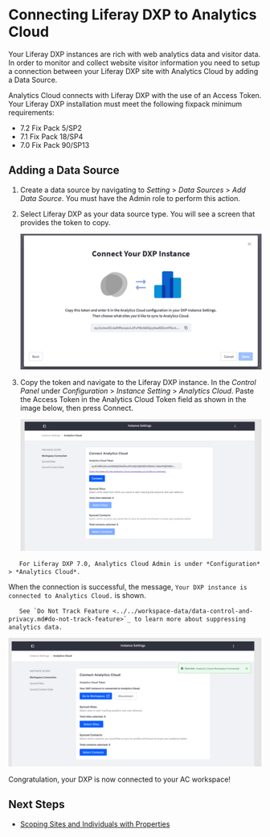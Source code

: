 # Connecting Liferay DXP to Analytics Cloud

Your Liferay DXP instances are rich with web analytics data and visitor data. In order to monitor and collect website visitor information you need to setup a connection between your Liferay DXP site with Analytics Cloud by adding a Data Source.

Analytics Cloud connects with Liferay DXP with the use of an Access Token. Your Liferay DXP installation must meet the following fixpack minimum requirements:

* 7.2 Fix Pack 5/SP2
* 7.1 Fix Pack 18/SP4
* 7.0 Fix Pack 90/SP13

## Adding a Data Source

1. Create a data source by navigating to *Setting* > *Data Sources* > *Add Data Source*. You must have the Admin role to perform this action.

1. Select Liferay DXP as your data source type. You will see a screen that provides the token to copy.

      ![Analytics Cloud provides a token to copy.](connecting-liferay-dxp-to-analytics-cloud/images/02.png)

1. Copy the token and navigate to the Liferay DXP instance. In the *Control Panel* under *Configuration* > *Instance Setting* > *Analytics Cloud*. Paste the Access Token in the Analytics Cloud Token field as shown in the image below, then press Connect.

      ![Adding the Analytics Cloud token to a Liferay DXP installations Instance Settings configuration.](connecting-liferay-dxp-to-analytics-cloud/images/03.png)

```note::
   For Liferay DXP 7.0, Analytics Cloud Admin is under *Configuration* > *Analytics Cloud*.
```

When the connection is successful, the message, `Your DXP instance is connected to Analytics Cloud.` is shown.

```note::
   See `Do Not Track Feature <../../workspace-data/data-control-and-privacy.md#do-not-track-feature>`_ to learn more about suppressing analytics data.
```

![A success message confirms correctly configuring a connection between DXP and Analytics Cloud.](connecting-liferay-dxp-to-analytics-cloud/images/04.png)

Congratulation, your DXP is now connected to your AC workspace!

## Next Steps

* [Scoping Sites and Individuals with Properties](./scoping-sites-and-individuals-using-properties.md)
